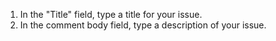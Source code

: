 1. In the "Title" field, type a title for your issue.
1. In the comment body field, type a description of your issue.